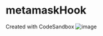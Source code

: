 # metamaskHook
Created with CodeSandbox
![image](https://user-images.githubusercontent.com/36379981/227652370-7f63c590-95f7-437c-b9df-01f2ad39a11a.png)
